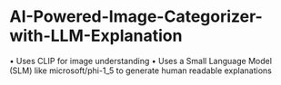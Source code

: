 # AI-Powered-Image-Categorizer-with-LLM-Explanation
• Uses CLIP for image understanding  • Uses a Small Language Model (SLM) like microsoft/phi-1_5 to generate human readable explanations  
